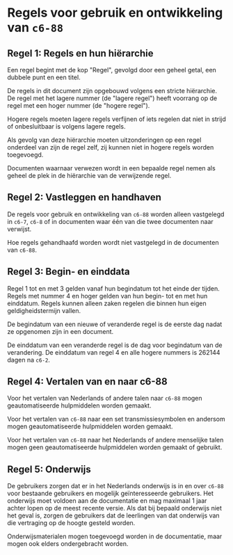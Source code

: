 # Regels voor gebruik en ontwikkeling van `c6-88`

## Regel 1: Regels en hun hiërarchie

Een regel begint met de kop "Regel", gevolgd door een geheel getal, een dubbele punt en een titel.

De regels in dit document zijn opgebouwd volgens een stricte hiërarchie.
De regel met het lagere nummer (de "lagere regel") heeft voorrang op de regel met een hoger nummer (de "hogere regel").

Hogere regels moeten lagere regels verfijnen of iets regelen dat niet in strijd of onbesluitbaar is volgens lagere regels.

Als gevolg van deze hiërarchie moeten uitzonderingen op een regel onderdeel van zijn de regel zelf, zij kunnen niet in hogere regels worden toegevoegd.

Documenten waarnaar verwezen wordt in een bepaalde regel nemen als geheel de plek in de hiërarchie van de verwijzende regel.

## Regel 2: Vastleggen en handhaven

De regels voor gebruik en ontwikkeling van `c6-88` worden alleen vastgelegd in `c6-7`, `c6-8` of in documenten waar één van die twee documenten naar verwijst.

Hoe regels gehandhaafd worden wordt niet vastgelegd in de documenten van `c6-88`.

## Regel 3: Begin- en einddata

Regel 1 tot en met 3 gelden vanaf hun begindatum tot het einde der tijden.
Regels met nummer 4 en hoger gelden van hun begin- tot en met hun einddatum.
Regels kunnen alleen zaken regelen die binnen hun eigen geldigheidstermijn vallen.

De begindatum van een nieuwe of veranderde regel is de eerste dag nadat ze opgenomen zijn in een document.

De einddatum van een veranderde regel is de dag voor begindatum van de verandering.
De einddatum van regel 4 en alle hogere nummers is 262144 dagen na `c6-2`.

## Regel 4: Vertalen van en naar c6-88

Voor het vertalen van Nederlands of andere talen naar `c6-88` mogen geautomatiseerde hulpmiddelen worden gemaakt.

Voor het vertalen van `c6-88` naar een set transmissiesymbolen en andersom mogen geautomatiseerde hulpmiddelen worden gemaakt.

Voor het vertalen van `c6-88` naar het Nederlands of andere menselijke talen mogen geen geautomatiseerde hulpmiddelen worden gemaakt of gebruikt.

## Regel 5: Onderwijs

De gebruikers zorgen dat er in het Nederlands onderwijs is in en over `c6-88` voor bestaande gebruikers en mogelijk geïnteresseerde gebruikers.
Het onderwijs moet voldoen aan de documentatie en mag maximaal 1 jaar achter lopen op de meest recente versie.
Als dat bij bepaald onderwijs niet het geval is, zorgen de gebruikers dat de leerlingen van dat onderwijs van die vertraging op de hoogte gesteld worden.

Onderwijsmaterialen mogen toegevoegd worden in de documentatie, maar mogen ook elders ondergebracht worden.

